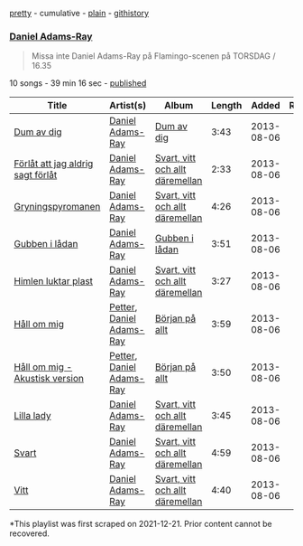 [pretty](/playlists/pretty/6c51ZkUk7wO3Icy2sW3jvA.md) - cumulative - [plain](/playlists/plain/6c51ZkUk7wO3Icy2sW3jvA) - [githistory](https://github.githistory.xyz/mackorone/spotify-playlist-archive/blob/main/playlists/plain/6c51ZkUk7wO3Icy2sW3jvA)

### [Daniel Adams\-Ray](https://open.spotify.com/playlist/6c51ZkUk7wO3Icy2sW3jvA)

> Missa inte Daniel Adams\-Ray på Flamingo\-scenen på TORSDAG / 16.35

10 songs - 39 min 16 sec - [published](https://open.spotify.com/playlist/7qb8sinZIMii4U9Lig0gc1)

| Title | Artist(s) | Album | Length | Added | Removed |
|---|---|---|---|---|---|
| [Dum av dig](https://open.spotify.com/track/6Y46fZ7a9r6n30epVul9H0) | [Daniel Adams\-Ray](https://open.spotify.com/artist/4C86wrjOUfXQDlt6A4oJOC) | [Dum av dig](https://open.spotify.com/album/2YYZCJ1DquRvsASx2ug00J) | 3:43 | 2013-08-06 |  |
| [Förlåt att jag aldrig sagt förlåt](https://open.spotify.com/track/5gwuSGOybhdnZDoeiqNYgj) | [Daniel Adams\-Ray](https://open.spotify.com/artist/4C86wrjOUfXQDlt6A4oJOC) | [Svart, vitt och allt däremellan](https://open.spotify.com/album/3hClEYx89ixWVoEoQI87uC) | 2:33 | 2013-08-06 |  |
| [Gryningspyromanen](https://open.spotify.com/track/16ibXt0ctLmYgrlMFoAWDa) | [Daniel Adams\-Ray](https://open.spotify.com/artist/4C86wrjOUfXQDlt6A4oJOC) | [Svart, vitt och allt däremellan](https://open.spotify.com/album/3hClEYx89ixWVoEoQI87uC) | 4:26 | 2013-08-06 |  |
| [Gubben i lådan](https://open.spotify.com/track/1qIAqSCPcRkkNU8dj5pIOC) | [Daniel Adams\-Ray](https://open.spotify.com/artist/4C86wrjOUfXQDlt6A4oJOC) | [Gubben i lådan](https://open.spotify.com/album/2DLwQYWZCjR58onNIGvU3u) | 3:51 | 2013-08-06 |  |
| [Himlen luktar plast](https://open.spotify.com/track/30OefnMtVjjHXfUm4kfIC7) | [Daniel Adams\-Ray](https://open.spotify.com/artist/4C86wrjOUfXQDlt6A4oJOC) | [Svart, vitt och allt däremellan](https://open.spotify.com/album/3hClEYx89ixWVoEoQI87uC) | 3:27 | 2013-08-06 |  |
| [Håll om mig](https://open.spotify.com/track/4J0WQvqCBytACvgKVrq1S3) | [Petter](https://open.spotify.com/artist/5A0Bu9azuFEnud3q7t0V2r), [Daniel Adams\-Ray](https://open.spotify.com/artist/4C86wrjOUfXQDlt6A4oJOC) | [Början på allt](https://open.spotify.com/album/7qETkdQzWjk1ToMdlHtXKj) | 3:59 | 2013-08-06 |  |
| [Håll om mig \- Akustisk version](https://open.spotify.com/track/7gaPFnJrheJDas3Lr2w9A1) | [Petter](https://open.spotify.com/artist/5A0Bu9azuFEnud3q7t0V2r), [Daniel Adams\-Ray](https://open.spotify.com/artist/4C86wrjOUfXQDlt6A4oJOC) | [Början på allt](https://open.spotify.com/album/7yT02mh9garMwjIpZjvfV0) | 3:50 | 2013-08-06 |  |
| [Lilla lady](https://open.spotify.com/track/6DNhcusnOhGL66FDzKVwn0) | [Daniel Adams\-Ray](https://open.spotify.com/artist/4C86wrjOUfXQDlt6A4oJOC) | [Svart, vitt och allt däremellan](https://open.spotify.com/album/3hClEYx89ixWVoEoQI87uC) | 3:45 | 2013-08-06 |  |
| [Svart](https://open.spotify.com/track/29JUOsRAaIoQ6CBbClhYcA) | [Daniel Adams\-Ray](https://open.spotify.com/artist/4C86wrjOUfXQDlt6A4oJOC) | [Svart, vitt och allt däremellan](https://open.spotify.com/album/3hClEYx89ixWVoEoQI87uC) | 4:59 | 2013-08-06 |  |
| [Vitt](https://open.spotify.com/track/41L7xlhy4S63YFzBhJOlNU) | [Daniel Adams\-Ray](https://open.spotify.com/artist/4C86wrjOUfXQDlt6A4oJOC) | [Svart, vitt och allt däremellan](https://open.spotify.com/album/3hClEYx89ixWVoEoQI87uC) | 4:40 | 2013-08-06 |  |

\*This playlist was first scraped on 2021-12-21. Prior content cannot be recovered.
